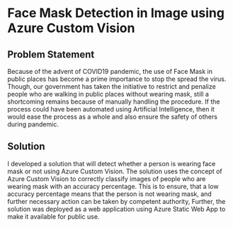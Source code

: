 # Face Mask Detection in Image using Azure Custom Vision
## Problem Statement
Because of the advent of COVID19 pandemic, the use of Face Mask in public places has become a prime importance to stop the spread the virus. Though, our government has taken the initiative to restrict and penalize people who are walking in public places without wearing mask, still a shortcoming remains because of manually handling the procedure. If the process could have been automated using Artificial Intelligence, then it would ease the process as a whole and also ensure the safety of others during pandemic.
## Solution
I developed a solution that will detect whether a person is wearing face mask or not using Azure Custom Vision. The solution uses the concept of Azure Custom Vision to correctly classify images of people who are wearing mask with an accuracy percentage. This is to ensure, that a low accuracy percentage means that the person is not wearing mask, and further necessary action can be taken by competent authority, Further, the solution was deployed as a web application using Azure Static Web App to make it available for public use.

